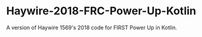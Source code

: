 # Haywire-2018-FRC-Power-Up-Kotlin
A version of Haywire 1569's 2018 code for FIRST Power Up in Kotlin.
